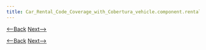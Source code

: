 ```yaml
---
title: Car_Rental_Code_Coverage_with_Cobertura_vehicle.component.rentalagreement
---
```

[<--Back](Car_Rental_Code_Coverage_with_Cobertura_vehicle.integration.inmemory)  [Next-->](Car_Rental_Code_Coverage_with_Cobertura_Conclusions)



[<--Back](Car_Rental_Code_Coverage_with_Cobertura_vehicle.integration.inmemory)  [Next-->](Car_Rental_Code_Coverage_with_Cobertura_Conclusions)
